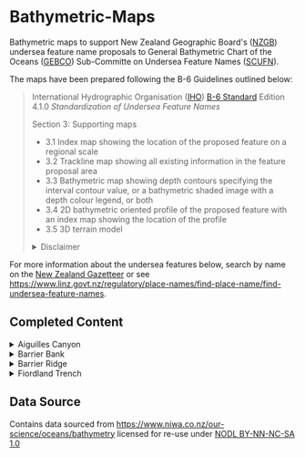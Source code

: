 # Bathymetric-Maps
Bathymetric maps to support New Zealand Geographic Board's 
([NZGB](https://www.linz.govt.nz/regulatory/place-names/about-new-zealand-geographic-board))
 undersea feature name proposals to General Bathymetric Chart of the Oceans ([GEBCO](https://www.gebco.net/))
  Sub-Committe on Undersea Feature Names ([SCUFN](https://www.iho.int/srv1/index.php?option=com_content&view=article&id=443&Itemid=747&lang=en)). 

The maps have been prepared following the B-6 Guidelines outlined below:

>International Hydrographic Organisation ([IHO](https://www.iho.int/srv1/index.php?lang=en)) [B-6 Standard](https://www.iho.int/iho_pubs/IHO_Download.htm#B-6)
 Edition 4.1.0 *Standardization of Undersea Feature Names*
>
>Section 3: Supporting maps
>
>* 3.1 Index map showing the location of the proposed feature on a regional scale
>* 3.2 Trackline map showing all existing information in the feature proposal area
>* 3.3 Bathymetric map showing depth contours specifying the interval contour value, or a bathymetric 
shaded image with a depth colour legend, or both
>* 3.4 2D bathymetric oriented profile of the proposed feature with an index map showing the location 
of the profile
>* 3.5 3D terrain model
>
><details><summary>Disclaimer</summary>
>This document contains a translation of IHO B-6 4.1.0. The IHO has not checked this translation and therefore takes no responsibility for its accuracy. In case of doubt the source version of B-6 4.1.0 in English should be consulted.
</details>

For more information about the undersea features below, search by name on the [New Zealand Gazetteer](https://gazetteer.linz.govt.nz/) or see https://www.linz.govt.nz/regulatory/place-names/find-place-name/find-undersea-feature-names.

## Completed Content
<details>
<summary>Aiguilles Canyon</summary>

#### Fig. 1 Index map showing the location of Aiguilles Canyon
<img src="https://raw.githubusercontent.com/mr-moos/Bathymetric-Maps/master/Features/Aiguilles Canyon/Map1_RegionalScale.png" width=50% align="middle" alt="Index map showing the location of Aiguilles Canyon"> 

#### Fig. 2 Bathymetric map of Aiguilles Canyon
<img src="https://raw.githubusercontent.com/mr-moos/Bathymetric-Maps/master/Features/Aiguilles Canyon/Map3_Bathy.png" width=50% align="middle" alt="Bathymetric map of Aiguilles Canyon"> 

#### Fig. 3 Profile of Aiguilles Canyon
<img src="https://raw.githubusercontent.com/mr-moos/Bathymetric-Maps/master/Features/Aiguilles Canyon/Map4_Profile.png" width=50% align="middle" alt="Profile of Aiguilles Canyon"> 
</details>

<details>
<summary>Barrier Bank</summary>

#### Fig. 1 Index map showing the location of Barrier Bank
<img src="https://raw.githubusercontent.com/mr-moos/Bathymetric-Maps/master/Features/Barrier Bank/Map1_RegionalScale.png" width=50% align="middle" alt="Index map showing the location of Barrier Bank"> 

#### Fig. 2 Bathymetric map of Barrier Bank
<img src="https://raw.githubusercontent.com/mr-moos/Bathymetric-Maps/master/Features/Barrier Bank/Map3_Bathy.png" width=50% align="middle" alt="Bathymetric map of Barrier Bank"> 

#### Fig. 3 Profile of Barrier Bank
<img src="https://raw.githubusercontent.com/mr-moos/Bathymetric-Maps/master/Features/Barrier Bank/Map4_Profile.png" width=50% align="middle" alt="Profile of Barrier Bank"> 
</details>

<details>
<summary>Barrier Ridge</summary>

#### Fig. 1 Index map showing the location of Barrier Ridge
<img src="https://raw.githubusercontent.com/mr-moos/Bathymetric-Maps/master/Features/Barrier Ridge/Map1_RegionalScale.png" width=50% align="middle" alt="Index map showing the location of Barrier Ridge"> 

#### Fig. 2 Bathymetric map of Barrier Ridge
<img src="https://raw.githubusercontent.com/mr-moos/Bathymetric-Maps/master/Features/Barrier Ridge/Map3_Bathy.png" width=50% align="middle" alt="Bathymetric map of Barrier Ridge"> 

#### Fig. 3 Profile of Barrier Ridge
<img src="https://raw.githubusercontent.com/mr-moos/Bathymetric-Maps/master/Features/Barrier Ridge/Map4_Profile.png" width=50% align="middle" alt="Profile of Barrier Ridge"> 
</details>

<details>
<summary>Fiordland Trench</summary>

#### Fig. 1 Index map showing the location of Fiordland Trench
<img src="https://raw.githubusercontent.com/mr-moos/Bathymetric-Maps/master/Features/Fiordland Trench/Map1_RegionalScale.png" width=50% align="middle" alt="Index map showing the location of Barrier Ridge"> 

#### Fig. 2 Bathymetric map of Fiordland Trench
<img src="https://raw.githubusercontent.com/mr-moos/Bathymetric-Maps/master/Features/Fiordland Trench/Map3_Bathy.png" width=50% align="middle" alt="Bathymetric map of Barrier Ridge"> 

#### Fig. 3 Profile of Fiordland Trench
<img src="https://raw.githubusercontent.com/mr-moos/Bathymetric-Maps/master/Features/Fiordland Trench/Map4_Profile.png" width=50% align="middle" alt="Profile of Barrier Ridge"> 
</details>


## Data Source
Contains data sourced from https://www.niwa.co.nz/our-science/oceans/bathymetry licensed for re-use under [NODL BY-NN-NC-SA 1.0](https://www.niwa.co.nz/environmental-information/licences/niwa-open-data-licence-by-nn-nc-sa-version-1)
